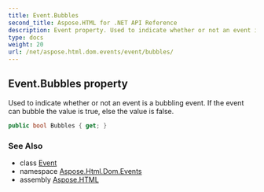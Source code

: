 ```yaml
---
title: Event.Bubbles
second_title: Aspose.HTML for .NET API Reference
description: Event property. Used to indicate whether or not an event is a bubbling event. If the event can bubble the value is true else the value is false
type: docs
weight: 20
url: /net/aspose.html.dom.events/event/bubbles/
---
```

## Event.Bubbles property

Used to indicate whether or not an event is a bubbling event. If the event can bubble the value is true, else the value is false.

```csharp
public bool Bubbles { get; }
```

### See Also

* class [Event](../)
* namespace [Aspose.Html.Dom.Events](../../event/)
* assembly [Aspose.HTML](../../../)
